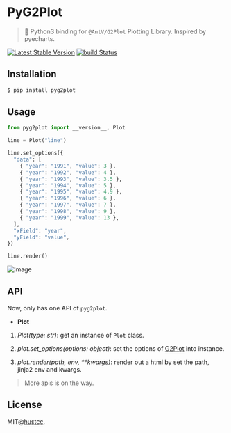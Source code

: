 # PyG2Plot

> 🎨 Python3 binding for `@AntV/G2Plot` Plotting Library. Inspired by pyecharts.

[![Latest Stable Version](https://img.shields.io/pypi/v/pyg2plot.svg)](https://pypi.python.org/pypi/pyg2plot)
[![build Status](https://github.com/hustcc/pyg2plot/workflows/build/badge.svg?branch=main)](https://github.com/hustcc/pyg2plot/actions?query=workflow%3Abuild)

## Installation

```bash
$ pip install pyg2plot
```


## Usage

```py
from pyg2plot import __version__, Plot

line = Plot("line")

line.set_options({
  "data": [
    { "year": "1991", "value": 3 },
    { "year": "1992", "value": 4 },
    { "year": "1993", "value": 3.5 },
    { "year": "1994", "value": 5 },
    { "year": "1995", "value": 4.9 },
    { "year": "1996", "value": 6 },
    { "year": "1997", "value": 7 },
    { "year": "1998", "value": 9 },
    { "year": "1999", "value": 13 },
  ],
  "xField": "year",
  "yField": "value",
})

line.render()
```

![image](https://user-images.githubusercontent.com/7856674/104399307-5c29f200-558b-11eb-9908-0911030c79f8.png)


## API

Now, only has one API of `pyg2plot`.

 - **Plot**

1. *Plot(type: str)*: get an instance of `Plot` class.

2. *plot.set_options(options: object)*: set the options of [G2Plot](https://g2plot.antv.vision/) into instance.

3. *plot.render(path, env, **kwargs)*: render out a html by set the path, jinja2 env and kwargs.

> More apis is on the way.

## License

MIT@[hustcc](https://github.com/hustcc).